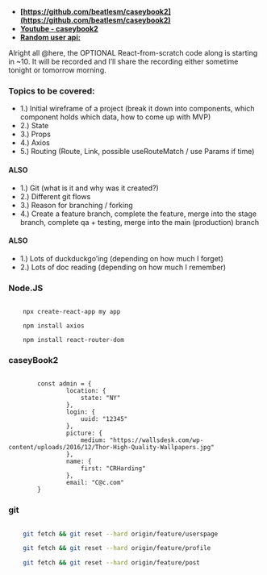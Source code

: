 
-   **[https://github.com/beatlesm/caseybook2](https://github.com/beatlesm/caseybook2)**
-   **[Youtube - caseybook2](https://github.com/beatlesm/caseybook2)**
-   **[Random user api: ](https://randomuser.me/api/)**

Alright all @here, the OPTIONAL React-from-scratch code along is starting in ~10. It will be recorded and I’ll share the recording either sometime tonight or tomorrow morning.
### Topics to be covered:
-   1.) Initial wireframe of a project (break it down into components, which component holds which data, how to come up with MVP)
-   2.) State
-   3.) Props
-   4.) Axios
-   5.) Routing (Route, Link, possible useRouteMatch / use Params if time)
####    ALSO
-   1.) Git (what is it and why was it created?)
-   2.) Different git flows
-   3.) Reason for branching / forking
-   4.) Create a feature branch, complete the feature, merge into the stage branch, complete qa + testing, merge into the main (production) branch
####    ALSO
-   1.) Lots of duckduckgo’ing (depending on how much I forget)
-   2.) Lots of doc reading (depending on how much I remember)

### Node.JS 

```

    npx create-react-app my app

    npm install axios

    npm install react-router-dom

```
### caseyBook2 

```

        const admin = {
                location: {
                    state: "NY"
                },
                login: {
                    uuid: "12345"
                },
                picture: {
                    medium: "https://wallsdesk.com/wp-content/uploads/2016/12/Thor-High-Quality-Wallpapers.jpg"
                },
                name: {
                    first: "CRHarding"
                },
                email: "C@c.com"
        }

```
### git 

```sh

    git fetch && git reset --hard origin/feature/userspage

    git fetch && git reset --hard origin/feature/profile

    git fetch && git reset --hard origin/feature/post

```
